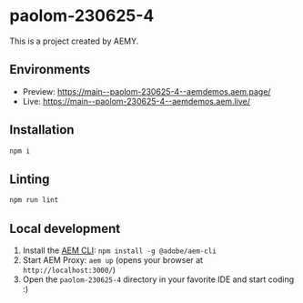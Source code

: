 # paolom-230625-4

This is a project created by AEMY.

## Environments

- Preview: https://main--paolom-230625-4--aemdemos.aem.page/
- Live: https://main--paolom-230625-4--aemdemos.aem.live/

## Installation

```sh
npm i
```

## Linting

```sh
npm run lint
```

## Local development

1. Install the [AEM CLI](https://github.com/adobe/helix-cli): `npm install -g @adobe/aem-cli`
1. Start AEM Proxy: `aem up` (opens your browser at `http://localhost:3000/`)
1. Open the `paolom-230625-4` directory in your favorite IDE and start coding :)